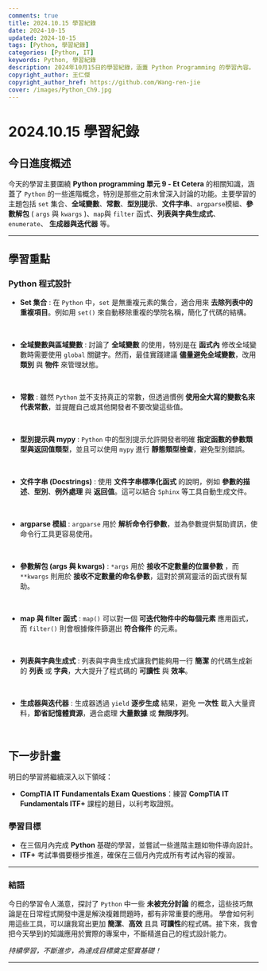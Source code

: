 ```yaml
---
comments: true
title: 2024.10.15 學習紀錄
date: 2024-10-15
updated: 2024-10-15
tags: [Python, 學習紀錄]
categories: [Python, IT]
keywords: Python, 學習紀錄
description: 2024年10月15日的學習紀錄，涵蓋 Python Programming 的學習內容。
copyright_author: 王仁傑
copyright_author_href: https://github.com/Wang-ren-jie
cover: /images/Python_Ch9.jpg
---
```


# 2024.10.15 學習紀錄

## 今日進度概述

今天的學習主要圍繞 **Python programming 單元 9 - Et Cetera** 的相關知識，涵蓋了 `Python` 的一些進階概念，特別是那些之前未曾深入討論的功能。主要學習的主題包括 `set` 集合、**全域變數**、**常數**、**型別提示**、**文件字串**、`argparse`模組、**參數解包** ( `args` 與 `kwargs` )、`map`與 `filter` 函式、**列表與字典生成式**、`enumerate`、 **生成器與迭代器** 等。

---

## 學習重點

### Python 程式設計

- **Set 集合** : 
    在 `Python` 中，`set` 是無重複元素的集合，適合用來 **去除列表中的重複項目**。例如用 `set()` 來自動移除重複的學院名稱，簡化了代碼的結構。

</br>


- **全域變數與區域變數** : 
    討論了 **全域變數** 的使用，特別是在 **函式內** 修改全域變數時需要使用 `global` 關鍵字。然而，最佳實踐建議 **儘量避免全域變數**，改用 **類別** 與 **物件** 來管理狀態。
    
</br>


- **常數** : 
    雖然 `Python` 並不支持真正的常數，但透過慣例 **使用全大寫的變數名來代表常數**，並提醒自己或其他開發者不要改變這些值。

</br>


- **型別提示與 mypy** : 
    `Python` 中的型別提示允許開發者明確 **指定函數的參數類型與返回值類型**，並且可以使用 `mypy` 進行 **靜態類型檢查**，避免型別錯誤。
    
</br>


- **文件字串 (Docstrings\)** : 
    使用 **文件字串標準化函式** 的說明，例如 **參數的描述**、**型別**、**例外處理** 與 **返回值**。這可以結合 `Sphinx` 等工具自動生成文件。
    
</br>


- **argparse 模組** : 
    `argparse` 用於 **解析命令行參數**，並為參數提供幫助資訊，使命令行工具更容易使用。

</br>


- **參數解包 (args 與 kwargs\)** : 
    `*args` 用於 **接收不定數量的位置參數** ，而 `**kwargs` 則用於 **接收不定數量的命名參數**，這對於撰寫靈活的函式很有幫助。
    
</br>


- **map 與 filter 函式** : 
    `map()` 可以對一個 **可迭代物件中的每個元素** 應用函式，而 `filter()` 則會根據條件篩選出 **符合條件** 的元素。

</br>


- **列表與字典生成式** : 
    列表與字典生成式讓我們能夠用一行 **簡潔** 的代碼生成新的 **列表** 或 **字典**，大大提升了程式碼的 **可讀性** 與 **效率**。
    
</br>


- **生成器與迭代器** : 
    生成器透過 `yield` **逐步生成** 結果，避免 **一次性** 載入大量資料，**節省記憶體資源**，適合處理 **大量數據** 或 **無限序列**。
    
</br>


## 下一步計畫

明日的學習將繼續深入以下領域：

- **CompTIA IT Fundamentals Exam Questions**：練習 **CompTIA IT Fundamentals ITF\+** 課程的題目，以利考取證照。

### 學習目標

- 在三個月內完成 **Python** 基礎的學習，並嘗試一些進階主題如物件導向設計。
- **ITF+** 考試準備要穩步推進，確保在三個月內完成所有考試內容的複習。

---

### 結語

今日的學習令人滿意，探討了 `Python` 中一些 **未被充分討論** 的概念，這些技巧無論是在日常程式開發中還是解決複雜問題時，都有非常重要的應用。
學會如何利用這些工具，可以讓我寫出更加 **簡潔**、**高效** 且具 **可讀性**的程式碼。接下來，我會把今天學到的知識應用於實際的專案中，不斷精進自己的程式設計能力。

_持續學習，不斷進步，為達成目標奠定堅實基礎！_

---
